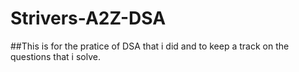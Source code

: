 # Strivers-A2Z-DSA
##This is for the pratice of DSA that i did and to keep a track on the questions that i solve.
